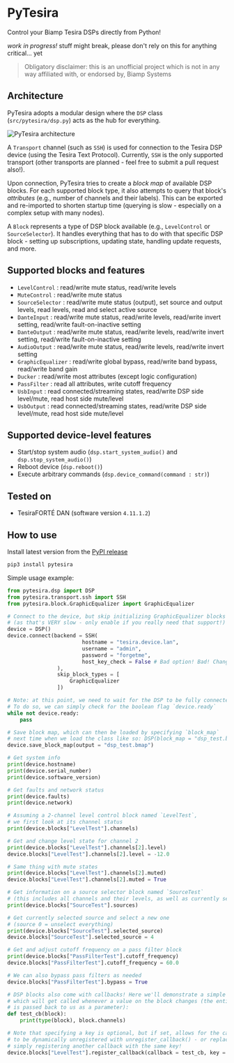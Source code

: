 # PyTesira
Control your Biamp Tesira DSPs directly from Python!

*work in progress!* stuff might break, please don't rely on this for anything critical... yet

> Obligatory disclaimer: this is an unofficial project which is not in any way affiliated with, or endorsed by, Biamp Systems

## Architecture
PyTesira adopts a modular design where the `DSP` class (`src/pytesira/dsp.py`) acts as the hub for everything.

![PyTesira architecture](./docs/img/pytesira-architecture.png)

A `Transport` channel (such as `SSH`) is used for connection to the Tesira DSP device (using the Tesira Text Protocol). 
Currently, `SSH` is the only supported transport (other transports are planned - feel free to submit a pull request also!).

Upon connection, PyTesira tries to create a *block map* of available DSP blocks. For each supported block type, it also
attempts to query that block's *attributes* (e.g., number of channels and their labels). This can be exported and re-imported
to shorten startup time (querying is slow - especially on a complex setup with many nodes).

A `Block` represents a type of DSP block available (e.g., `LevelControl` or `SourceSelector`). It handles everything that
has to do with that specific DSP block - setting up subscriptions, updating state, handling update requests, and more.

## Supported blocks and features

* `LevelControl`     : read/write mute status, read/write levels
* `MuteControl`      : read/write mute status
* `SourceSelector`   : read/write mute status (output), set source and output levels, read levels, read and select active source
* `DanteInput`       : read/write mute status, read/write levels, read/write invert setting, read/write fault-on-inactive setting
* `DanteOutput`      : read/write mute status, read/write levels, read/write invert setting, read/write fault-on-inactive setting
* `AudioOutput`      : read/write mute status, read/write levels, read/write invert setting
* `GraphicEqualizer` : read/write global bypass, read/write band bypass, read/write band gain
* `Ducker`           : read/write most attributes (except logic configuration)
* `PassFilter`       : read all attributes, write cutoff frequency
* `UsbInput`         : read connected/streaming states, read/write DSP side level/mute, read host side mute/level
* `UsbOutput`        : read connected/streaming states, read/write DSP side level/mute, read host side mute/level

## Supported device-level features

* Start/stop system audio (`dsp.start_system_audio()` and `dsp.stop_system_audio()`)
* Reboot device (`dsp.reboot()`)
* Execute arbitrary commands (`dsp.device_command(command : str)`)

## Tested on

* TesiraFORTÉ DAN (software version `4.11.1.2`)

## How to use

Install latest version from the [PyPI release](https://pypi.org/project/pytesira/)
```sh
pip3 install pytesira
```

Simple usage example:
```py
from pytesira.dsp import DSP
from pytesira.transport.ssh import SSH
from pytesira.block.GraphicEqualizer import GraphicEqualizer

# Connect to the device, but skip initializing GraphicEqualizer blocks
# (as that's VERY slow - only enable if you really need that support!)
device = DSP()
device.connect(backend = SSH(
                        hostname = "tesira.device.lan",
                        username = "admin", 
                        password = "forgetme",
                        host_key_check = False # Bad option! Bad! Change this in production!
                ),
                skip_block_types = [
                    GraphicEqualizer
                ])

# Note: at this point, we need to wait for the DSP to be fully connected/ready. 
# To do so, we can simply check for the boolean flag `device.ready`
while not device.ready:
    pass

# Save block map, which can then be loaded by specifying `block_map`
# next time when we load the class like so: DSP(block_map = "dsp_test.bmap")
device.save_block_map(output = "dsp_test.bmap")

# Get system info
print(device.hostname)
print(device.serial_number)
print(device.software_version)

# Get faults and network status
print(device.faults)
print(device.network)

# Assuming a 2-channel level control block named `LevelTest`,
# we first look at its channel status
print(device.blocks["LevelTest"].channels)

# Get and change level state for channel 2
print(device.blocks["LevelTest"].channels[2].level)
device.blocks["LevelTest"].channels[2].level = -12.0

# Same thing with mute states
print(device.blocks["LevelTest"].channels[2].muted)
device.blocks["LevelTest"].channels[2].muted = True

# Get information on a source selector block named `SourceTest`
# (this includes all channels and their levels, as well as currently selected source)
print(device.blocks["SourceTest"].sources)

# Get currently selected source and select a new one
# (source 0 = unselect everything)
print(device.blocks["SourceTest"].selected_source)
device.blocks["SourceTest"].selected_source = 4

# Get and adjust cutoff frequency on a pass filter block
print(device.blocks["PassFilterTest"].cutoff_frequency)
device.blocks["PassFilterTest"].cutoff_frequency = 60.0

# We can also bypass pass filters as needed
device.blocks["PassFilterTest"].bypass = True

# DSP blocks also come with callbacks! Here we'll demonstrate a simple callback,
# which will get called whenever a value on the block changes (the entire block object
# is passed back to us as a parameter):
def test_cb(block):
    print(type(block), block.channels)

# Note that specifying a key is optional, but if set, allows for the callback
# to be dynamically unregistered with unregister_callback() - or replaced by
# simply registering another callback with the same key!
device.blocks["LevelTest"].register_callback(callback = test_cb, key = "test_callback")

```